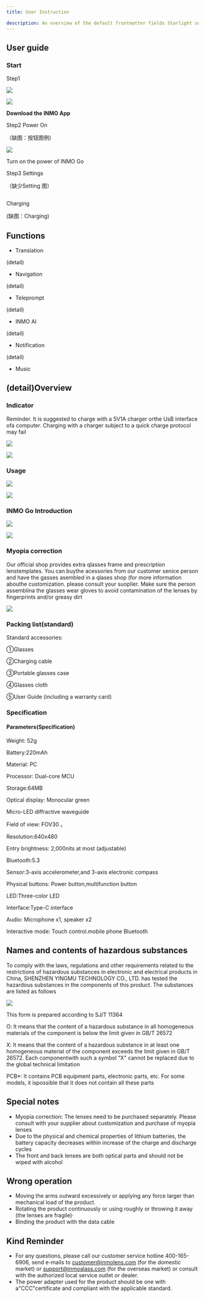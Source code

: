 ```yaml
---
title: User Instruction

description: An overview of the default frontmatter fields Starlight supports.
---
```

## User guide

### Start

Step1

![](public/icons/google-download.svg)

![](public/icons/apple-download.svg)

**Download the  INMO App**

Step2 Power On

（缺图：按钮图例)

![](public/images/go/go-user-instruction-1.png)

Turn on the power of INMO Go

Step3 Settings

（缺少Setting 图）

![]()

Charging

(缺图：Charging)

## Functions

* Translation

(detail)

* Navigation

(detail)

* Teleprompt

(detail)

* INMO AI

(detail)

* Notification

(detail)

* Music

## (detail)Overview

### Indicator

Reminder. lt is suggested to charge with a 5V1A charger orthe UsB interface ofa computer. Charging with a charger subject to a quick charge protocol may fail

![](public/images/go/go-user-instruction-2.png)

![](public/images/go/go-user-instruction-3.png)

### Usage

![](public/mages/go/go-user-instruction-usage-1.png)

![](public/images/go/go-user-instruction-usage-2.png)

### INMO Go Introduction

![](public/images/go/go-user-instruction-introduction-1.png)

![](public/images/go/go-user-instruction-introduction-2.png)

### Myopia correction

Our official shop provides extra qlasses frame and prescription lenstemplates. You can buythe acessories from our customer senice person and have the gasses asembled in a qlases shop (for more information abouthe customization. please consult your suoplier. Make sure the person assemblina the glasses wear gloves to avoid contamination of the lenses by fingerprints and/or greasy dirt

![](public/images/go/go-user-instruction-myopia.png)

### Packing list(standard)&#x20;

Standard    accessories:

①Glasses  &#x20;

②Charging cable    &#x20;

③Portable glasses case   &#x20;

④Glasses cloth   &#x20;

⑤User Guide (including a warranty card)

### Specification

#### Parameters(Specification)

Weight: 52g

Battery:220mAh

Material: PC

Processor: Dual-core MCU

Storage:64MB

Optical display: Monocular green

Micro-LED diffractive waveguide

Field of view: FOV30 。

Resolution:640x480

Entry brightness: 2,000nits at most (adjustable)

Bluetooth:5.3

Sensor:3-axis accelerometer,and 3-axis electronic compass

Physical buttons: Power button,multifunction button

LED:Three-color LED

Interface:Type-C interface

Audio: Microphone x1, speaker x2

Interactive mode: Touch control.mobile phone Bluetooth

## Names and contents of hazardous substances

To comply with the laws, regulations and other requirements related to the restrictions of hazardous substances in electronic and electrical products in China, SHENZHEN YINGMU TECHNOLOGY CO., LTD. has tested the hazardous substances in the components of this product. The substances are listed as follows

![](public/images/go/go-user-instruction-hazardous.png)

This form is prepared according to SJ/T 11364

O: lt means that the content of a hazardous substance in all homogeneous materials of the component is below the limit given in GB/T 26572

X: lt means that the content of a hazardous substance in at least one homogeneous material of the component exceeds the limit given in GB/T 26572. Each componentwith such a symbol “X" cannot be replaced due to the global technical limitation

PCB\*: lt contains PCB equipment parts, electronic parts, etc. For some models, it ispossible that it does not contain all these parts

## Special notes

* Myopia correction: The lenses need to be purchased separately. Please consult with your supplier about customization and purchase of myopia lenses
* Due to the physical and chemical properties of lithium batteries, the battery capacity decreases within increase of the charge and discharge cycles
* The front and back lenses are both optical parts and should not be wiped with alcohol

## Wrong operation

* Moving the arms outward excessively or applying any force larger than mechanical load of the product.&#x20;
* Rotating the product continuously or using roughly or throwing it away (the lenses are fragile)·
* Binding the product with the data cable

## Kind Reminder

* For any questions, please call our customer service hotline 400-165-6906, send e-mails to customer@inmolens.com (for the domestic market) or support@inmoalass.com (for the overseas market) or consult with the authorized local service outlet or dealer.
* The power adapter used for the product should be one with a"CCC"certificate and compliant with the applicable standard.
